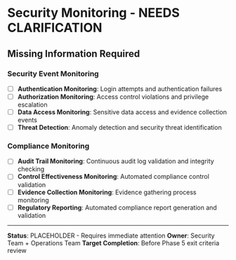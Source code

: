 # Security Monitoring - NEEDS CLARIFICATION

<!-- NEEDS CLARIFICATION: Compliance-specific monitoring and alerting -->
<!-- CONTEXT: Phase 5 exit criteria requires security monitoring implemented and tuned -->
<!-- PRIORITY: High - Critical for security incident detection and compliance -->

## Missing Information Required

### Security Event Monitoring
- [ ] **Authentication Monitoring**: Login attempts and authentication failures
- [ ] **Authorization Monitoring**: Access control violations and privilege escalation
- [ ] **Data Access Monitoring**: Sensitive data access and evidence collection events
- [ ] **Threat Detection**: Anomaly detection and security threat identification

### Compliance Monitoring
- [ ] **Audit Trail Monitoring**: Continuous audit log validation and integrity checking
- [ ] **Control Effectiveness Monitoring**: Automated compliance control validation
- [ ] **Evidence Collection Monitoring**: Evidence gathering process monitoring
- [ ] **Regulatory Reporting**: Automated compliance report generation and validation

---

**Status**: PLACEHOLDER - Requires immediate attention
**Owner**: Security Team + Operations Team
**Target Completion**: Before Phase 5 exit criteria review
